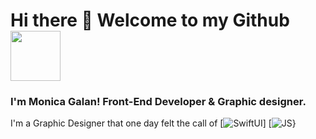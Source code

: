 # Hi there 👐 Welcome to my Github <img src="https://media.giphy.com/media/AHj0lQstZ9I9W/giphy.gif" width="80px">

### I'm Monica Galan! Front-End Developer & Graphic designer.

I'm a Graphic Designer that one day felt the call of [![SwiftUI](https://img.shields.io/badge/SWIFT-E34F26?style=for-the-badge&logo=swift&logoColor=white)] [![JS](https://img.shields.io/badge/JavaScript-F7DF1E?style=for-the-badge&logo=javascript&logoColor=white
)}


<!--
**mogamiGit/mogamiGit** is a ✨ _special_ ✨ repository because its `README.md` (this file) appears on your GitHub profile.

Here are some ideas to get you started:

- 🔭 I’m currently working on ...
- 🌱 I’m currently learning ...
- 👯 I’m looking to collaborate on ...
- 🤔 I’m looking for help with ...
- 💬 Ask me about ...
- 📫 How to reach me: ...
- 😄 Pronouns: ...
- ⚡ Fun fact: ...
-->
